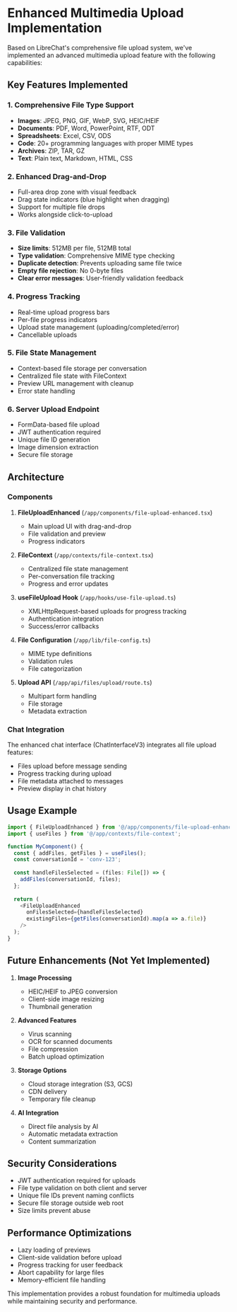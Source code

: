# Enhanced Multimedia Upload Implementation

Based on LibreChat's comprehensive file upload system, we've implemented an advanced multimedia upload feature with the following capabilities:

## Key Features Implemented

### 1. **Comprehensive File Type Support**
- **Images**: JPEG, PNG, GIF, WebP, SVG, HEIC/HEIF
- **Documents**: PDF, Word, PowerPoint, RTF, ODT
- **Spreadsheets**: Excel, CSV, ODS
- **Code**: 20+ programming languages with proper MIME types
- **Archives**: ZIP, TAR, GZ
- **Text**: Plain text, Markdown, HTML, CSS

### 2. **Enhanced Drag-and-Drop**
- Full-area drop zone with visual feedback
- Drag state indicators (blue highlight when dragging)
- Support for multiple file drops
- Works alongside click-to-upload

### 3. **File Validation**
- **Size limits**: 512MB per file, 512MB total
- **Type validation**: Comprehensive MIME type checking
- **Duplicate detection**: Prevents uploading same file twice
- **Empty file rejection**: No 0-byte files
- **Clear error messages**: User-friendly validation feedback

### 4. **Progress Tracking**
- Real-time upload progress bars
- Per-file progress indicators
- Upload state management (uploading/completed/error)
- Cancellable uploads

### 5. **File State Management**
- Context-based file storage per conversation
- Centralized file state with FileContext
- Preview URL management with cleanup
- Error state handling

### 6. **Server Upload Endpoint**
- FormData-based file upload
- JWT authentication required
- Unique file ID generation
- Image dimension extraction
- Secure file storage

## Architecture

### Components
1. **FileUploadEnhanced** (`/app/components/file-upload-enhanced.tsx`)
   - Main upload UI with drag-and-drop
   - File validation and preview
   - Progress indicators

2. **FileContext** (`/app/contexts/file-context.tsx`)
   - Centralized file state management
   - Per-conversation file tracking
   - Progress and error updates

3. **useFileUpload Hook** (`/app/hooks/use-file-upload.ts`)
   - XMLHttpRequest-based uploads for progress tracking
   - Authentication integration
   - Success/error callbacks

4. **File Configuration** (`/app/lib/file-config.ts`)
   - MIME type definitions
   - Validation rules
   - File categorization

5. **Upload API** (`/app/api/files/upload/route.ts`)
   - Multipart form handling
   - File storage
   - Metadata extraction

### Chat Integration
The enhanced chat interface (ChatInterfaceV3) integrates all file upload features:
- Files upload before message sending
- Progress tracking during upload
- File metadata attached to messages
- Preview display in chat history

## Usage Example

```typescript
import { FileUploadEnhanced } from '@/app/components/file-upload-enhanced';
import { useFiles } from '@/app/contexts/file-context';

function MyComponent() {
  const { addFiles, getFiles } = useFiles();
  const conversationId = 'conv-123';
  
  const handleFilesSelected = (files: File[]) => {
    addFiles(conversationId, files);
  };
  
  return (
    <FileUploadEnhanced
      onFilesSelected={handleFilesSelected}
      existingFiles={getFiles(conversationId).map(a => a.file)}
    />
  );
}
```

## Future Enhancements (Not Yet Implemented)

1. **Image Processing**
   - HEIC/HEIF to JPEG conversion
   - Client-side image resizing
   - Thumbnail generation

2. **Advanced Features**
   - Virus scanning
   - OCR for scanned documents
   - File compression
   - Batch upload optimization

3. **Storage Options**
   - Cloud storage integration (S3, GCS)
   - CDN delivery
   - Temporary file cleanup

4. **AI Integration**
   - Direct file analysis by AI
   - Automatic metadata extraction
   - Content summarization

## Security Considerations

- JWT authentication required for uploads
- File type validation on both client and server
- Unique file IDs prevent naming conflicts
- Secure file storage outside web root
- Size limits prevent abuse

## Performance Optimizations

- Lazy loading of previews
- Client-side validation before upload
- Progress tracking for user feedback
- Abort capability for large files
- Memory-efficient file handling

This implementation provides a robust foundation for multimedia uploads while maintaining security and performance.